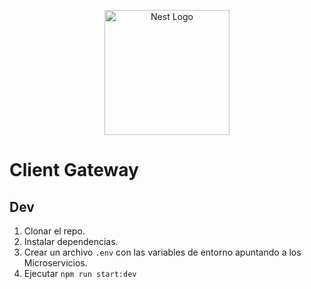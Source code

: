 <p align="center">
  <a href="http://nestjs.com/" target="blank"><img src="https://nestjs.com/img/logo-small.svg" width="200" alt="Nest Logo" /></a>
</p>

# Client Gateway

## Dev
1. Clonar el repo.
2. Instalar dependencias.
3. Crear un archivo `.env` con las variables de entorno apuntando a los Microservicios.
4. Ejecutar `npm run start:dev`
